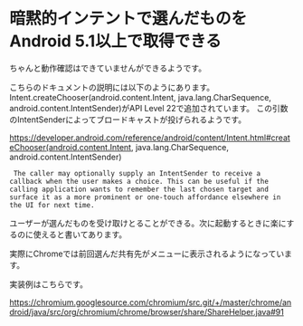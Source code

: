 # 暗黙的インテントで選んだものをAndroid 5.1以上で取得できる
ちゃんと動作確認はできていませんができるようです。    


こちらのドキュメントの説明には以下のようにあります。  
Intent.createChooser(android.content.Intent, java.lang.CharSequence, android.content.IntentSender)がAPI Level 22で追加されています。
この引数のIntentSenderによってブロードキャストが投げられるようです。

https://developer.android.com/reference/android/content/Intent.html#createChooser(android.content.Intent, java.lang.CharSequence, android.content.IntentSender)

     The caller may optionally supply an IntentSender to receive a callback when the user makes a choice. This can be useful if the calling application wants to remember the last chosen target and surface it as a more prominent or one-touch affordance elsewhere in the UI for next time.   

ユーザーが選んだものを受け取けとることができる。次に起動するときに楽にするのに使えると書いてあります。    

実際にChromeでは前回選んだ共有先がメニューに表示されるようになっています。   
   

実装例はこちらです。  

https://chromium.googlesource.com/chromium/src.git/+/master/chrome/android/java/src/org/chromium/chrome/browser/share/ShareHelper.java#91
